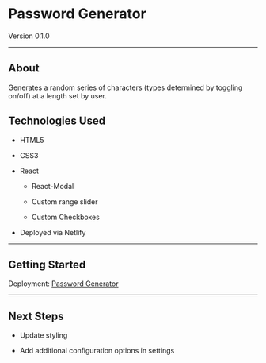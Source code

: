 # Password Generator

Version 0.1.0

---

## About

Generates a random series of characters (types determined by toggling on/off) at a length set by user.

## Technologies Used

- HTML5

- CSS3

- React

  - React-Modal

  - Custom range slider

  - Custom Checkboxes

- Deployed via Netlify

---

## Getting Started

Deployment: [Password Generator](secure-generator.netlify.app)

---

## Next Steps

- Update styling

- Add additional configuration options in settings
